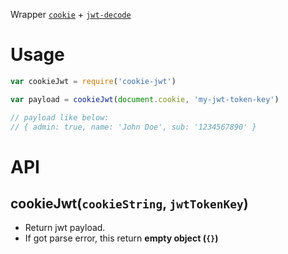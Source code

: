 Wrapper [`cookie`](https://github.com/jshttp/cookie) + [`jwt-decode`](https://github.com/auth0/jwt-decode)

# Usage

```js
var cookieJwt = require('cookie-jwt')

var payload = cookieJwt(document.cookie, 'my-jwt-token-key')

// payload like below:
// { admin: true, name: 'John Doe', sub: '1234567890' }
```

# API

## cookieJwt(`cookieString`, `jwtTokenKey`)

* Return jwt payload.
* If got parse error, this return **empty object (`{}`)**
